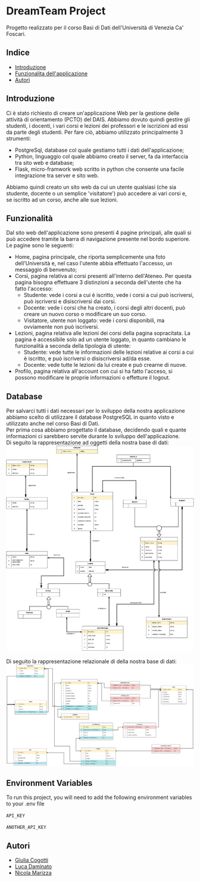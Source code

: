 
# DreamTeam Project

Progetto realizzato per il corso Basi di Dati dell'Università di Venezia Ca' Foscari.





## Indice

* [Introduzione](##Introduzione)
* [Funzionalita dell'applicazione](##Funzionalità)
* [Autori](##Autori)
## Introduzione

Ci è stato richiesto di creare un'applicazione Web per la gestione delle attività di orientamento (PCTO) del DAIS.
Abbiamo dovuto quindi gestire gli studenti, i docenti, i vari corsi e lezioni dei professori e le iscrizioni ad essi da parte degli studenti.
Per fare ciò, abbiamo utilizzato principalmente 3 strumenti:
* PostgreSql, database col quale gestiamo tutti i dati dell'applicazione;
* Python, linguaggio col quale abbiamo creato il server, fa da interfaccia tra sito web e database;
* Flask, micro-framwork web scritto in python che consente una facile integrazione tra server e sito web.

Abbiamo quindi creato un sito web da cui un utente qualsiasi (che sia studente, docente o un semplice 'visitatore') può accedere ai vari corsi e, se iscritto ad un corso, anche alle sue lezioni.
## Funzionalità

Dal sito web dell'applicazione sono presenti 4 pagine principali, alle quali si può accedere tramite la barra di navigazione presente nel bordo superiore.
Le pagine sono le seguenti:
* Home, pagina principale, che riporta semplicemente una foto dell'Università e, nel caso l'utente abbia effettuato l'accesso, un messaggio di benvenuto;
* Corsi, pagina relativa ai corsi presenti all'interno dell'Ateneo. Per questa pagina bisogna effettuare 3 distinzioni a seconda dell'utente che ha fatto l'accesso:
    * Studente: vede i corsi a cui è iscritto, vede i corsi a cui può iscriversi, può iscriversi e disiscriversi dai corsi.
    * Docente: vede i corsi che ha creato, i corsi degli altri docenti, può creare un nuovo corso o modificare un suo corso.
    * Visitatore, utente non loggato: vede i corsi disponibili, ma ovviamente non può iscriversi.
* Lezioni, pagina relativa alle lezioni dei corsi della pagina sopracitata. La pagina è accessibile solo ad un utente loggato, in quanto cambiano le funzionalità a seconda della tipologia di utente:
    * Studente: vede tutte le informazioni delle lezioni relative ai corsi a cui è iscritto, e può iscriversi o disiscriversi ad/da esse.
    * Docente: vede tutte le lezioni da lui create e può crearne di nuove.
* Profilo, pagina relativa all'account con cui si ha fatto l'acceso, si possono modificare le proprie informazioni o effetture il logout.


## Database

Per salvarci tutti i dati necessari per lo sviluppo della nostra applicazione abbiamo scelto di utilizzare il database PostgreSQL in quanto visto e utilizzato anche nel corso Basi di Dati.\
Per prima cosa abbiamo progettato il database, decidendo quali e quante informazioni ci sarebbero servite durante lo sviluppo dell'applicazione.\
Di seguito la rappresentazione ad oggetti della nostra base di dati:
![Rappresentazione grafica ad oggetti](https://github.com/nicolamarizza/DbProject/blob/main/docs/SchemaOggetti.png)
\
\
Di seguito la rappresentazione relazionale di della nostra base di dati:
![Rappresentazione grafica relazionale](https://github.com/nicolamarizza/DbProject/blob/main/docs/SchemaRelazionale.png)

## Environment Variables

To run this project, you will need to add the following environment variables to your .env file

`API_KEY`

`ANOTHER_API_KEY`


## Autori

- [Giulia Cogotti](https://github.com/cogotti-giulia)
- [Luca Daminato](https://github.com/daminella)
- [Nicola Marizza](https://github.com/nicolamarizza)

